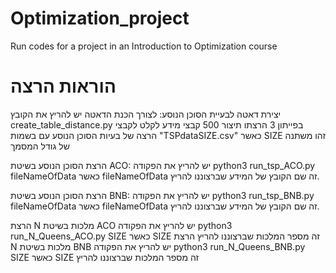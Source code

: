 # Optimization_project
Run codes for a project in an Introduction to Optimization course

# הוראות הרצה

יצירת דאטה לבעיית הסוכן הנוסע:
לצורך הכנת הדאטה יש להריץ את הקובץ create_table_distance.py בפייתון 3 
הרצתו תיצור 500 קבצי מידע לקלט לקבצי הרצה של בעיות הסוכן הנוסע עם בשמות "TSPdataSIZE.csv" כאשר SIZE זהו משתנה של גודל המסמך

הרצת הסוכן הנוסע בשיטת ACO:
יש להריץ את הפקודה python3 run_tsp_ACO.py fileNameOfData כאשר fileNameOfData זה שם הקובץ של המידע שברצוננו להריץ.

הרצת הסוכן הנוסע בשיטת BNB:
יש להריץ את הפקודה python3 run_tsp_BNB.py fileNameOfData כאשר fileNameOfData זה שם הקובץ של המידע שברצוננו להריץ.

הרצת N מלכות בשיטת ACO
יש להריץ את הפקודה python3 run_N_Queens_ACO.py SIZE כאשר SIZE זה מספר המלכות שברצוננו להריץ
הרצת N מלכות בשיטת BNB
יש להריץ את הפקודה python3 run_N_Queens_BNB.py SIZE כאשר SIZE זה מספר המלכות שברצוננו להריץ
